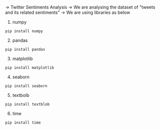 -> Twitter Sentiments Analysis
-> We are analysing the dataset of "tweets and its related sentiments" 
-> We are using libraries as below
1. numpy 
``````
pip install numpy
``````
2. pandas
``````
pip install pandas
``````
3. matplotlib
``````
pip install matplotlib
``````
4. seaborn
``````
pip install seaborn
``````
5. textbolb
``````
pip install textblob
``````
6. time
``````
pip install time
``````